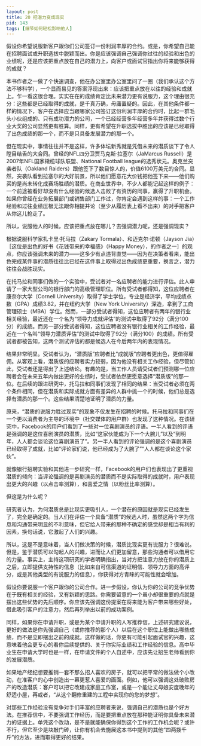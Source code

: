 ```yaml
---
layout: post
title: 20 把潜力变成现实
pid: 143
tags: [细节如何轻松影响他人]
---
```

假设你希望说服新客户跟你们公司签订一份利润丰厚的合约。或是，你希望自己能在招聘面试或升职选拔中脱颖而出。你是应该强调自己强调你过往的经验和出色的业绩呢，还是应该把重点放在自己的潜力上，向客户或面试官指出你将来能够获得的成就？

本书作者之一做了个快速调查，他在办公室里办公室里问了一圈（我们承认这个方法不够科学），一个显而易见的答案浮现出来：应该把重点放在以往的经验和成就上。乍一看这很合理。实实在在的成绩肯定比未来潜力更有说服力，这个理由很充分：这些都是已经取得的成就，是千真万确，毋庸置疑的。因此，在其他条件都一样的情况下，客户在选择应当跟哪家公司签订这份利润丰厚的合约时，比起一群毛头小伙组成的、只有成功潜力的公司，一个已经经营多年经营多年并获得过数个行业大奖的公司显然更有胜算。同样，更有希望在升职选拔中胜出的应该是已经取得了出色成绩的那一个，而不是只具备发展潜力的那一个。

但在现实中，事情往往并不是这样，许多体坛新秀就是凭借未来的潜质谈下了令人瞠目结舌的大合同。曾经的NFL四分卫贾马克斯·拉塞尔（JaMarcus Russell）是2007年NFL国家橄榄球队联盟、National Football league的选秀状元。奥克兰突袭者队（Oakland Raiders）跟他签下了数目惊人的，价值6100万美元的合同。显然，突袭队看到拉塞尔的大好前景，所以他们愿意花大价钱把他签下来——他们购买的是尚未转化成赛场胜绩的潜质。在商业世界中，不少人都能记起这样的例子：一个前途被看好却没有什么经验的候选人击败了有资历的同事，赢得了升职机会。如果你曾经在业务拓展部门或销售部门工作过，你肯定会遇到这样的事：一个工作经验和过往业绩压根无法跟你相提并论（至少从履历表上看不出来）的对手把客户从你这儿抢走了。

所以，说服他人的时候，应该把重点放在哪儿？去强调潜力呢，还是强调现实？

根据说服科学家扎卡里·托马拉（Zakary Tormala）、和迈克尔·诺顿（Jayson Jia）［这位是出色的好书《花钱带来的幸福感》（Happy Money），的作者之一］的观点，你应该强调未来的潜力——这多少有点违背直觉——因为在决策者看来，能出色完成某件事的潜质往往比已经在这件事上取得过出色成绩更重要，换言之，潜力往往会战胜现实。

在托马拉和同事们做的一个实验中，受试者对一名应聘者的能力进行评估。此人申请了一家大型公司的银行部门的高级管理职位。所有受试者都得知，这位应聘者在康奈尔大学（Cornell University）取得了学士学位，专业是经济学，平均成绩点数（GPA）成绩3.82，并在纽约大学（New York University）深造，拿到了工商管理硕士（MBA）学位。然而，一部分受试者得知，这位应聘者有两年的银行业相关经验，最近还在一个名为“领导力成就评估”的测试中取得了92分（满分100分）的成绩。而另一部分受试者得知，这位应聘者没有银行业相关的工作经验，最近在一个名叫“领导力潜质评估”的测试中取得了92分（满分100）的成绩。所有受试者都被告知，这两个测试评估的都是候选人在今后两年内的表现情况。

结果非常明显。受试者认为，“潜质版”应聘者比“成就版”应聘者更出色，更值得雇佣。从客观上看，潜质版的应聘者实力较弱，因为他没有相关工作经验，但尽管如此，受试者还是得出了上述结论。有趣的是，当工作人员请受试者们预测哪一位应聘者会在未来五年内做出更好的业绩时，受试者依然更愿意选择“潜质版”的那一位。在后续的跟进研究中，托马拉和同事们发现了相同的结果：当受试者必须在两个条件相同，但在潜质和实际成就方面有差异的人群中挑一个的时候，他们总是选择有潜质的那一个。这些结果清楚地证明了潜质的力量。

原来，“潜质的说服力胜过现实”的现象不仅发生在招聘的时候。托马拉和同事们在一个更以消费者为主导的环境中（社交媒体的用户群）也发现了这种情况。在该研究中，Facebook的用户们看到了一些对一位喜剧演员的评语。一半人看到的评语是强调的是这位喜剧演员的潜质，比如“这家伙能成为下一个大腕儿”以及“到明年，人人都会谈论这位喜剧演员了”。另一半人看到的评论强调的是这个喜剧演员已经取得了成就，比如“评论家们说，他已经成为了大腕了”“人人都在谈论这个家伙”。

就像银行招聘实验和其他进一步研究一样，Facebook的用户们也表现出了更重视潜质的倾向：当评论强调的是喜剧演员的潜质而不是实际取得的成就时，用户表现出更大的兴趣（以点击率测算），和喜爱之情（以粉丝比率测算）。

但这是为什么呢？

研究者认为，为何潜质总是比现实更吸引人，一个潜在的原因就是现实已经发生了，完全是确定的。当人们在评估一个具备“潜质”的候选人时，虽然这两个字为信息和沟通带来明显的不利意味，但它给人带来的那种不确定的感觉却是相当有利的因素，换句话说，它激起了人们的兴趣。

所以，这是不是意味着，当人们做决策的时候，潜质比现实更有说服力？很难说。但是，鉴于潜质可以勾起人的兴趣，进而让人们更加留意，那些沟通者可以借用它的力量。事实上，主持这项研究的学者明确指出，当对方把注意力放在你的潜质上之后，立即提供支持性的信息（比如来自可信渠道的证明信、领导力方面的高评分，或是其他类型的有说服力的信息），你获得对方青睐的可能性就会增加。

假设你要说服一个客户跟你的公司合作。进一步假设，你认为你的公司的竞争优势在于既有相关的经验，又有新颖的思路。你需要留意的一个虽小却很重要的点就是摆出这些优势的先后顺序。你应该先强调这份提案在将来能为客户带来哪些好处，借此吸引客户的注意力，然后再列举出以前的成功案例。

同样，如果你在申请升职，或是为某个申请升职的人写推荐信，上述研究建议说，更好的做法是你先强调自己（或你推荐的那个人）以后在这个职位上能做出哪些成绩，而不是立即摆出之前的成就。这样做的话，你更有可能引起面试官的兴趣，这意味着他会更专心的看你后续提供的、关于你实际业绩和工作经验的信息。高中毕业生在申请大学时也是一样，在申请文件的个人自述中，应该先让招生老师看到你的发展潜质。

如果地产经纪想要推销一套不那么招人喜欢的房子，就可以把平常的做法做个小改动，在准客户的心中创造出一幕更惹人喜爱的画面。例如，他可以强调这处破败房产的改造潜质：客户可以把它改建成家庭工作室，或是一个能让丈母娘安度晚年的舒适小屋，再或者，“从这个翻修重建的工程中实现你的您的梦想”。

对那些工作经验没有竞争对手们丰富的应聘者来说，强调自己的潜质也是个好方法。在推荐信中，不要强调工作经历，而是要把重点放在那种能证明你具备未来潜力的证据上。单凭这个改动，是不是就能确保你得到这个工作的工作机会呢？或许不行，但它至少是块敲门砖，让你有机会去施展这本书中提到的其他“四两拨千斤”的方法，进而取得更好的结果。
